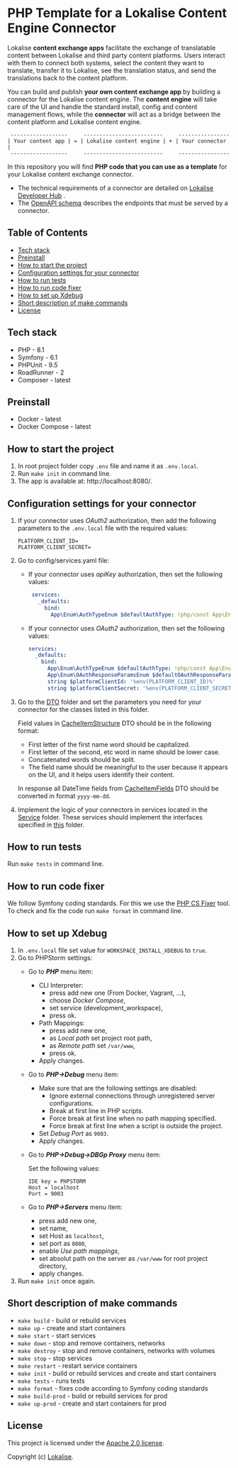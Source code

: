 # PHP Template for a Lokalise Content Engine Connector

Lokalise **content exchange apps** facilitate the exchange of translatable content between Lokalise and third party
content platforms. Users interact with them to connect both systems, select the content they want to translate, transfer
it to Lokalise, see the translation status, and send the translations back to the content platform.

You can build and publish **your own content exchange app** by building a connector for the Lokalise content engine.
The **content engine** will take care of the UI and handle the standard install, config and content management flows,
while the **connector** will act as a bridge between the content platform and Lokalise content engine.

```
 ------------------     -------------------------     ----------------
| Your content app | = | Lokalise content engine | + | Your connector |
 ------------------     -------------------------     ----------------  
```

In this repository you will find **PHP code that you can use as a template** for your Lokalise content exchange
connector.

- The technical requirements of a connector are detailed
  on [Lokalise Developer Hub](https://developers.lokalise.com/docs/technical-requirements-content-exchange-hosted-connector)
  .
- The [OpenAPI schema](schema.yaml) describes the endpoints that must be served by a connector.

## Table of Contents

* [Tech stack](#tech-stack)
* [Preinstall](#preinstall)
* [How to start the project](#how-to-start-the-project)
* [Configuration settings for your connector](#configuration-settings-for-your-connector)
* [How to run tests](#how-to-run-tests)
* [How to run code fixer](#how-to-run-code-fixer)
* [How to set up Xdebug](#how-to-set-up-xdebug)
* [Short description of make commands](#short-description-of-make-commands)
* [License](#license)

## Tech stack

* PHP - 8.1
* Symfony - 6.1
* PHPUnit - 9.5
* RoadRunner - 2
* Composer - latest

## Preinstall

* Docker - latest
* Docker Compose - latest

## How to start the project

1. In root project folder copy `.env` file and name it as `.env.local`.
2. Run `make init` in command line.
3. The app is available at: http://localhost:8080/.

## Configuration settings for your connector

1. If your connector uses _OAuth2_ authorization, then add the following parameters to the `.env.local` file with the
   required values:
    ```
    PLATFORM_CLIENT_ID=
    PLATFORM_CLIENT_SECRET=
    ```

2. Go to config/services.yaml file:
    - If your connector uses _apiKey_ authorization, then set the following values:
       ```yaml
        services:
          _defaults:
            bind:
              App\Enum\AuthTypeEnum $defaultAuthType: !php/const App\Enum\AuthTypeEnum::apiKey
        ```
    - If your connector uses _OAuth2_ authorization, then set the following values:
        ```yaml
        services:
          _defaults:
            bind:
              App\Enum\AuthTypeEnum $defaultAuthType: !php/const App\Enum\AuthTypeEnum::OAuth
              App\Enum\OAuthResponseParamsEnum $defaultOAuthResponseParams: !php/const App\Enum\OAuthResponseParamsEnum::query
              string $platformClientId: '%env(PLATFORM_CLIENT_ID)%'
              string $platformClientSecret: '%env(PLATFORM_CLIENT_SECRET)%'
        ```

3. Go to the [DTO](src/Integration/DTO/) folder and set the parameters you need for your connector for the classes
   listed in this folder.

   Field values in [CacheItemStructure](src/Integration/DTO/CacheItemStructure.php) DTO should be in the following
   format:
    - First letter of the first name word should be capitalized.
    - First letter of the second, etc word in name should be lower case.
    - Concatenated words should be split.
    - The field name should be meaningful to the user because it appears on the UI, and it helps users identify their
      content.

   In response all DateTime fields from [CacheItemFields](src/Integration/DTO/CacheItemFields.php) DTO should be
   converted in format `yyyy-mm-dd`.

4. Implement the logic of your connectors in services located in the [Service](src/Integration/Service/) folder. These
   services should implement the interfaces specified in [this](src/Interfaces/Service/) folder.

## How to run tests

Run `make tests` in command line.

## How to run code fixer

We follow Symfony coding standards. For this we use the [PHP CS Fixer](https://cs.symfony.com/) tool. To check and fix
the code run `make format` in command line.

## How to set up Xdebug

1. In `.env.local` file set value for `WORKSPACE_INSTALL_XDEBUG` to `true`.
2. Go to PHPStorm settings:
    - Go to ***PHP*** menu item:
        - CLI Interpreter:
            - press add new one (From Docker, Vagrant, ...),
            - choose *Docker Compose*,
            - set service (development_workspace),
            - press ok.
        - Path Mappings:
            - press add new one,
            - as *Local path* set project root path,
            - as *Remote path* set `/var/www`,
            - press ok.
        - Apply changes.
    - Go to ***PHP->Debug*** menu item:
        - Make sure that are the following settings are disabled:
            - Ignore external connections through unregistered server configurations.
            - Break at first line in PHP scripts.
            - Force break at first line when no path mapping specified.
            - Force break at first line when a script is outside the project.
        - Set *Debug Port* as `9003`.
        - Apply changes.
    - Go to ***PHP->Debug->DBGp Proxy*** menu item:

      Set the following values:
        ```
        IDE key = PHPSTORM
        Host = localhost 
        Port = 9003
        ```
    - Go to ***PHP->Servers*** menu item:
        - press add new one,
        - set name,
        - set Host as `localhost`,
        - set port as `8080`,
        - enable *Use path mappings*,
        - set absolut path on the server as `/var/www` for root project directory,
        - apply changes.
3. Run `make init` once again.

## Short description of make commands

* `make build` - build or rebuild services
* `make up` - create and start containers
* `make start` - start services
* `make down` - stop and remove containers, networks
* `make destroy` - stop and remove containers, networks with volumes
* `make stop` - stop services
* `make restart` - restart service containers
* `make init` - build or rebuild services and create and start containers
* `make tests` - runs tests
* `make format` - fixes code according to Symfony coding standards
* `make build-prod` - build or rebuild services for prod
* `make up-prod` - create and start containers for prod

## License

This project is licensed under the [Apache 2.0 license](LICENSE).

Copyright (c) [Lokalise](https://lokalise.com/).
